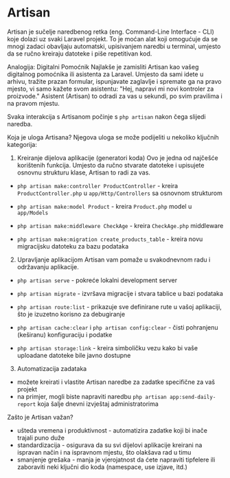# Artisan

Artisan je sučelje naredbenog retka (eng. Command-Line Interface - CLI) koje dolazi uz svaki Laravel projekt. To je moćan alat koji omogućuje da se mnogi zadaci obavljaju automatski, upisivanjem naredbi u terminal, umjesto da se ručno kreiraju datoteke i piše repetitivan kod.

Analogija: Digitalni Pomoćnik
Najlakše je zamisliti Artisan kao vašeg digitalnog pomoćnika ili asistenta za Laravel. Umjesto da sami idete u arhivu, tražite prazan formular, ispunjavate zaglavlje i spremate ga na pravo mjesto, vi samo kažete svom asistentu: "Hej, napravi mi novi kontroler za proizvode." Asistent (Artisan) to odradi za vas u sekundi, po svim pravilima i na pravom mjestu.

Svaka interakcija s Artisanom počinje s `php artisan` nakon čega slijedi naredba.

Koja je uloga Artisana?
Njegova uloga se može podijeliti u nekoliko ključnih kategorija:

1. Kreiranje dijelova aplikacije (generatori koda)
Ovo je jedna od najčešće korištenih funkcija. Umjesto da ručno stvarate datoteke i upisujete osnovnu strukturu klase, Artisan to radi za vas.

- `php artisan make:controller ProductController` - kreira `ProductController.php` u `app/Http/Controllers` sa osnovnom strukturom

- `php artisan make:model Product` - kreira `Product.php` model u `app/Models`

- `php artisan make:middleware CheckAge` - kreira `CheckAge.php` middleware

- `php artisan make:migration create_products_table` - kreira novu migracijsku datoteku za bazu podataka

2. Upravljanje aplikacijom
Artisan vam pomaže u svakodnevnom radu i održavanju aplikacije.

- `php artisan serve` - pokreće lokalni development server

- `php artisan migrate` - izvršava migracije i stvara tablice u bazi podataka

- `php artisan route:list` - prikazuje sve definirane rute u vašoj aplikaciji, što je izuzetno korisno za debugiranje

- `php artisan cache:clear` i `php artisan config:clear` - čisti pohranjenu (keširanu) konfiguraciju i podatke

- `php artisan storage:link` - kreira simboličku vezu kako bi vaše uploadane datoteke bile javno dostupne

3. Automatizacija zadataka
- možete kreirati i vlastite Artisan naredbe za zadatke specifične za vaš projekt
- na primjer, mogli biste napraviti naredbu `php artisan app:send-daily-report` koja šalje dnevni izvještaj administratorima

Zašto je Artisan važan?
- ušteda vremena i produktivnost - automatizira zadatke koji bi inače trajali puno duže
- standardizacija - osigurava da su svi dijelovi aplikacije kreirani na ispravan način i na ispravnom mjestu, što olakšava rad u timu
- smanjenje grešaka - manja je vjerojatnost da ćete napraviti tipfelere ili zaboraviti neki ključni dio koda (namespace, use izjave, itd.)